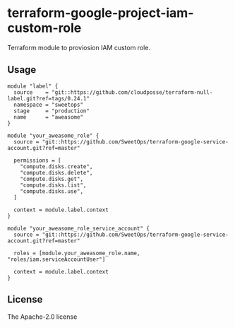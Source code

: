 # terraform-google-project-iam-custom-role

Terraform module to proviosion IAM custom role.

## Usage

```hcl
module "label" {
  source    = "git::https://github.com/cloudposse/terraform-null-label.git?ref=tags/0.24.1"
  namespace = "sweetops"
  stage     = "production"
  name      = "aweasome"
}

module "your_aweasome_role" {
  source = "git::https://github.com/SweetOps/terraform-google-service-account.git?ref=master"

  permissions = [
    "compute.disks.create",
    "compute.disks.delete",
    "compute.disks.get",
    "compute.disks.list",
    "compute.disks.use",
  ]

  context = module.label.context
}

module "your_aweasome_role_service_account" {
  source = "git::https://github.com/SweetOps/terraform-google-service-account.git?ref=master"

  roles = [module.your_aweasome_role.name, "roles/iam.serviceAccountUser"]

  context = module.label.context
}

```

<!--- BEGIN_TF_DOCS --->

<!--- END_TF_DOCS --->

## License
The Apache-2.0 license
